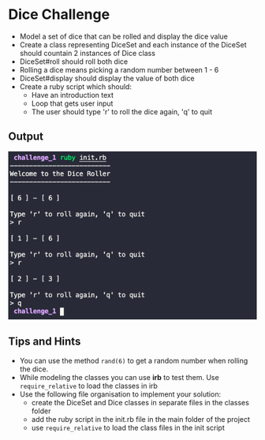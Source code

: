 # Dice Challenge

- Model a set of dice that can be rolled and display the dice value
- Create a class representing DiceSet and each instance of the DiceSet should countain 2 instances of Dice class
- DiceSet#roll should roll both dice
- Rolling a dice means picking a random number between 1 - 6
- DiceSet#display should display the value of both dice
- Create a ruby script which should:
    - Have an introduction text
    - Loop that gets user input
    - The user should type 'r' to roll the dice again, 'q' to quit 

## Output

![Program output](output.png)

## Tips and Hints
- You can use the method `rand(6)` to get a random number when rolling the dice. 
- While modeling the classes you can use **irb** to test them. Use `require_relative` to load the classes in irb 
- Use the following file organisation to implement your solution:
    - create the DiceSet and Dice classes in separate files in the classes folder
    - add the ruby script in the init.rb file in the main folder of the project
    - use `require_relative` to load the class files in the init script